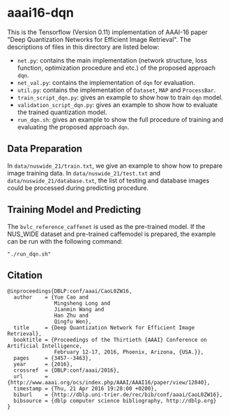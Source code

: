 # aaai16-dqn

This is the Tensorflow (Version 0.11) implementation of AAAI-16 paper "Deep Quantization Networks for Efficient Image Retrieval". The descriptions of files in this directory are listed below:

- `net.py`: contains the main implementation (network structure, loss function, optimization procedure and etc.) of the proposed approach `dqn`.
- `net_val.py`: contains the implementation of `dqn` for evaluation.
- `util.py`: contains the implementation of `Dataset`, `MAP` and `ProcessBar`.
- `train_script_dqn.py`: gives an example to show how to train `dqn` model. 
- `validation_script_dqn.py`: gives an example to show how to evaluate the trained quantization model.
- `run_dqn.sh`: gives an example to show the full procedure of training and evaluating the proposed approach `dqn`.

Data Preparation
---------------
In `data/nuswide_21/train.txt`, we give an example to show how to prepare image training data. In `data/nuswide_21/test.txt` and `data/nuswide_21/database.txt`, the list of testing and database images could be processed during predicting procedure.

Training Model and Predicting
---------------
The `bvlc_reference_caffenet` is used as the pre-trained model. If the NUS\_WIDE dataset and pre-trained caffemodel is prepared, the example can be run with the following command:
```
"./run_dqn.sh"
```

Citation
---------------

    @inproceedings{DBLP:conf/aaai/CaoL0ZW16,
      author    = {Yue Cao and
                   Mingsheng Long and
                   Jianmin Wang and
                   Han Zhu and
                   Qingfu Wen},
      title     = {Deep Quantization Network for Efficient Image Retrieval},
      booktitle = {Proceedings of the Thirtieth {AAAI} Conference on Artificial Intelligence,
                   February 12-17, 2016, Phoenix, Arizona, {USA.}},
      pages     = {3457--3463},
      year      = {2016},
      crossref  = {DBLP:conf/aaai/2016},
      url       = {http://www.aaai.org/ocs/index.php/AAAI/AAAI16/paper/view/12040},
      timestamp = {Thu, 21 Apr 2016 19:28:00 +0200},
      biburl    = {http://dblp.uni-trier.de/rec/bib/conf/aaai/CaoL0ZW16},
      bibsource = {dblp computer science bibliography, http://dblp.org}
    }
